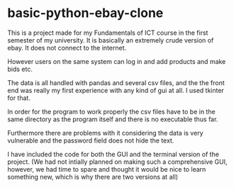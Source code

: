 # basic-python-ebay-clone
This is a project made for my Fundamentals of ICT course in the first semester of my university.
It is basically an extremely crude version of ebay. It does not connect to the internet.

However users on the same system can log in and add products and make bids etc.

The data is all handled with pandas and several csv files, and the the front end was really my first experience with
any kind of gui at all. I used tkinter for that.

In order for the program to work properly the csv files have to be in the same directory as the program itself and there is no executable thus far.

Furthermore there are problems with it considering the data is very vulnerable and the password field does not hide the text.

I have included the code for both the GUI and the terminal version of the project. (We had not intially planned on making such a comprehensive GUI, however, we had time to spare and thought it would be nice to learn something new, which is why there are two versions at all)
